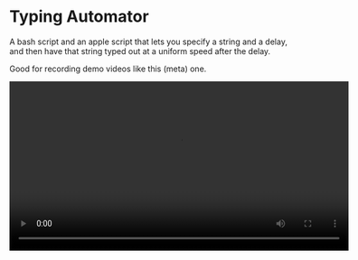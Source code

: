 # Typing Automator

A bash script and an apple script that lets you specify a string and a delay, and then have that string typed out at a uniform speed after the delay.

Good for recording demo videos like this (meta) one.

  <video width="600" controls>
    <source src="demo-demo.mp4" type="video/mp4">
    Your browser does not support the video tag.
  </video>
